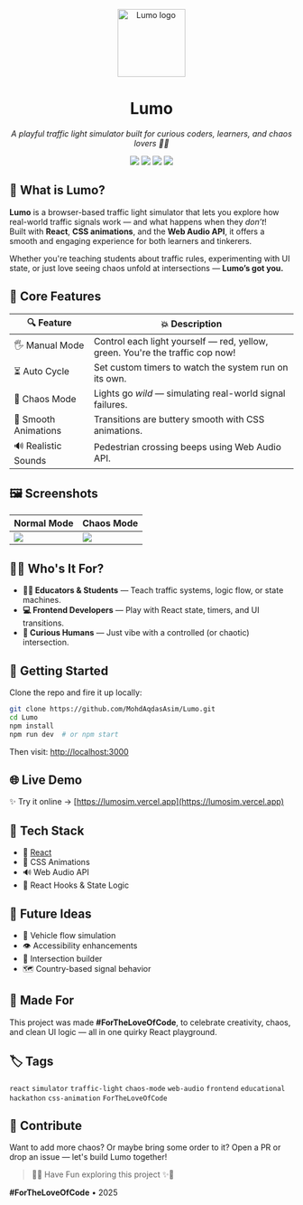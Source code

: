 <p align="center">
  <img src="./logo.png" width="120" alt="Lumo logo" />
</p>

<h1 align="center">Lumo</h1>
<p align="center">
  <i>A playful traffic light simulator built for curious coders, learners, and chaos lovers 🚗💥</i>
</p>

<p align="center">
  <img src="https://img.shields.io/badge/built_with-react-61DAFB?logo=react&logoColor=white" />
  <img src="https://img.shields.io/badge/css-animations-%23FF69B4" />
  <img src="https://img.shields.io/badge/web_audio-api-%237295f0" />
  <img src="https://img.shields.io/badge/hackathon-ForTheLoveOfCode-blueviolet" />
</p>

## 🛑 What is Lumo?

**Lumo** is a browser-based traffic light simulator that lets you explore how real-world traffic signals work — and what happens when they *don’t*!  
Built with **React**, **CSS animations**, and the **Web Audio API**, it offers a smooth and engaging experience for both learners and tinkerers.

Whether you're teaching students about traffic rules, experimenting with UI state, or just love seeing chaos unfold at intersections — **Lumo’s got you.**

## 🚦 Core Features

| 🔍 Feature            | 💥 Description                                                                 |
|----------------------|---------------------------------------------------------------------------------|
| 🖐️ Manual Mode       | Control each light yourself — red, yellow, green. You're the traffic cop now! |
| ⏳ Auto Cycle         | Set custom timers to watch the system run on its own.                          |
| 🤯 Chaos Mode        | Lights go *wild* — simulating real-world signal failures.                      |
| 🎨 Smooth Animations | Transitions are buttery smooth with CSS animations.                            |
| 🔊 Realistic Sounds  | Pedestrian crossing beeps using Web Audio API.                                 |


## 🖼️ Screenshots

| Normal Mode | Chaos Mode |
|-------------|------------|
| ![](./screens/manual.png) | ![](./screens/chaos.png) |

## 👩‍🏫 Who's It For?

- **🧑‍🏫 Educators & Students** — Teach traffic systems, logic flow, or state machines.
- **💻 Frontend Developers** — Play with React state, timers, and UI transitions.
- **👀 Curious Humans** — Just vibe with a controlled (or chaotic) intersection.

## 🚀 Getting Started

Clone the repo and fire it up locally:

```bash
git clone https://github.com/MohdAqdasAsim/Lumo.git
cd Lumo
npm install
npm run dev  # or npm start
````

Then visit: [http://localhost:3000](http://localhost:3000)

## 🌐 Live Demo

✨ Try it online → [https://lumosim.vercel.app](https://lumosim.vercel.app)

## 🧠 Tech Stack

* 🧩 [React](https://reactjs.org/)
* 🎨 CSS Animations
* 🔊 Web Audio API
* 🧪 React Hooks & State Logic

## 🎯 Future Ideas

* 🚗 Vehicle flow simulation
* 👁️ Accessibility enhancements
* 🧭 Intersection builder
* 🗺️ Country-based signal behavior

## 💞 Made For

This project was made **#ForTheLoveOfCode**, to celebrate creativity, chaos, and clean UI logic — all in one quirky React playground.

## 🏷️ Tags

`react` `simulator` `traffic-light` `chaos-mode` `web-audio` `frontend` `educational` `hackathon` `css-animation` `ForTheLoveOfCode`

## 🤝 Contribute

Want to add more chaos? Or maybe bring some order to it?
Open a PR or drop an issue — let's build Lumo together!


>  🚦✨ Have Fun exploring this project ✨🚦

<strong>#ForTheLoveOfCode</strong> • 2025